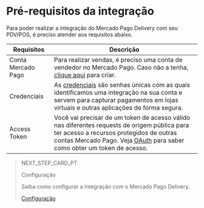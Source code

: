 # Pré-requisitos da integração

Para poder realizar a integração do Mercado Pago Delivery com seu PDV/POS, é preciso atender aos requisitos abaixo.

| Requisitos | Descrição |
|---|---|
|Conta Mercado Pago| Para realizar vendas, é preciso uma conta de vendedor no Mercado Pago. Caso não a tenha, [clique aqui](https://www.mercadopago[FAKER][URL][DOMAIN]/hub/registration/landing) para criar.|
|Credenciais| As [credenciais](https://www.mercadopago[FAKER][URL][DOMAIN]/developers/pt/guides/resources/credentials) são senhas únicas com as quais identificamos uma integração na sua conta e servem para capturar pagamentos em lojas virtuais e outras aplicações de forma segura.|
|Access Token| Você vai precisar de um token de acesso válido nas diferentes requests de origem pública para ter acesso a recursos protegidos de outras contas Mercado Pago. Veja [OAuth](https://www.mercadopago[FAKER][URL][DOMAIN]/developers/pt/guides/security/oauth/introduction) para saber como obter um token de acesso.|

> NEXT_STEP_CARD_PT
>
> Configuração
>
> Saiba como configurar a integração com o Mercado Pago Delivery.
>
> [Configuração](https://www.mercadopago[FAKER][URL][DOMAIN]/developers/pt/guides/mp-delivery/integration)